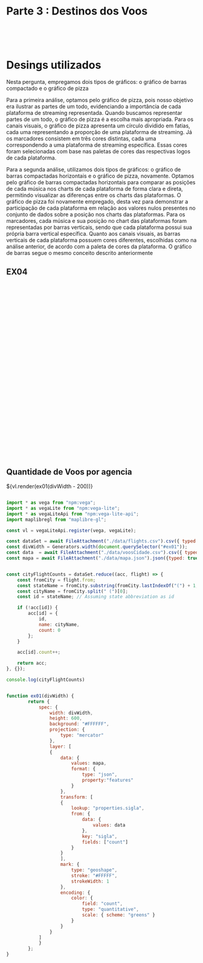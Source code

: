 # Parte 3 : Destinos dos Voos
 
  <br>
  <br>
  <br>

# Desings utilizados

Nesta pergunta, empregamos dois tipos de gráficos: o gráfico de barras compactado e o gráfico de pizza

 Para a primeira análise, optamos pelo gráfico de pizza, pois nosso objetivo era ilustrar as partes de um todo, evidenciando a importância de cada plataforma de streaming representada. Quando buscamos representar partes de um todo, o gráfico de pizza é a escolha mais apropriada.
 Para os canais visuais, o gráfico de pizza apresenta um círculo dividido em fatias, cada uma representando a proporção de uma plataforma de streaming. Já os marcadores consistem em três cores distintas, cada uma correspondendo a uma plataforma de streaming específica. Essas cores foram selecionadas com base nas paletas de cores das respectivas logos de cada plataforma.


Para a segunda análise, utilizamos dois tipos de gráficos: o gráfico de barras compactadas horizontais e o gráfico de pizza, novamente. Optamos pelo gráfico de barras compactadas horizontais para comparar as posições de cada música nos charts de cada plataforma de forma clara e direta, permitindo visualizar as diferenças entre os charts das plataformas. O gráfico de pizza foi novamente empregado, desta vez para demonstrar a participação de cada plataforma em relação aos valores nulos presentes no conjunto de dados sobre a posição nos charts das plataformas. Para os marcadores, cada música e sua posição no chart das plataformas foram representadas por barras verticais, sendo que cada plataforma possui sua própria barra vertical específica. Quanto aos canais visuais, as barras verticais de cada plataforma possuem cores diferentes, escolhidas como na análise anterior, de acordo com a paleta de cores da plataforma. O gráfico de barras segue o mesmo conceito descrito anteriormente



<div style="width: 100%;  height: 500px; margin-top: 15px;">
    <h2 class="title">EX04</h2>
    <div id="ex04" style="width: 100%; height: 430px;  margin-top: 15px;">
    </div>
</div>


<div class="grid grid-cols-2">
    <div id="ex01" class="card grid-colspan-2">
        <h2 class="title">Quantidade de Voos por agencia</h2>
        <div style="width: 100%; margin-top: 15px;">
            ${vl.render(ex01(divWidth - 200))}
        </div>
    </div>
</div>











```js

import * as vega from "npm:vega";
import * as vegaLite from "npm:vega-lite";
import * as vegaLiteApi from "npm:vega-lite-api";
import maplibregl from "maplibre-gl";

const vl = vegaLiteApi.register(vega, vegaLite);

const dataSet = await FileAttachment("./data/flights.csv").csv({ typed: true });
const divWidth = Generators.width(document.querySelector("#ex01"));
const data  = await FileAttachment("./data/voosCidade.csv").csv({ typed: true });
const mapa = await FileAttachment("./data/mapa.json").json({typed: true});


const cityFlightCounts = dataSet.reduce((acc, flight) => {
    const fromCity = flight.from;
    const stateName = fromCity.substring(fromCity.lastIndexOf("(") + 1, fromCity.lastIndexOf(")"));
    const cityName = fromCity.split(" (")[0];
    const id = stateName; // Assuming state abbreviation as id

    if (!acc[id]) {
        acc[id] = {
            id,
            name: cityName,
            count: 0
        };
    }

    acc[id].count++;

    return acc;
}, {});

console.log(cityFlightCounts)


function ex01(divWidth) {
        return {
            spec: {
                width: divWidth,
                height: 600,
                background: "#FFFFFF",
                projection: {
                    type: "mercator"
                },
                layer: [
                {
                    data: {
                        values: mapa,
                        format: {
                            type: "json",
                            property:"features"
                        }
                    },
                    transform: [
                    {
                        lookup: "properties.sigla",
                        from: {
                            data: {
                                values: data   
                            },
                            key: "sigla",
                            fields: ["count"]
                        }
                    }
                    ],
                    mark: {
                        type: "geoshape",
                        stroke: "#FFFFF",
                        strokeWidth: 1
                    },
                    encoding: {
                        color: {
                            field: "count",
                            type: "quantitative",
                            scale: { scheme: "greens" }
                        }
                    }
                }
            ]
            }
        };
}

  ```